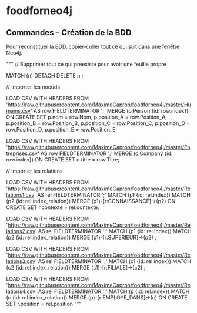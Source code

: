 # foodforneo4j

## Commandes – Création de la BDD


Pour reconstituer la BDD, copier-coller tout ce qui suit dans une fenêtre Neo4j.


"""
// Supprimer tout ce qui préexiste pour avoir une feuille propre

MATCH (n)
DETACH DELETE n ;


// Importer les noeuds 

LOAD CSV WITH HEADERS FROM 'https://raw.githubusercontent.com/MaximeCapron/foodforneo4j/master/Humains.csv' AS row FIELDTERMINATOR ';'
MERGE (p:Person {id: row.index})
ON CREATE SET p.nom = row.Nom, p.position_A = row.Position_A, p.position_B = row.Position_B, p.position_C = row.Position_C, p.position_D = row.Position_D, p.position_E = row.Position_E;


LOAD CSV WITH HEADERS FROM 'https://raw.githubusercontent.com/MaximeCapron/foodforneo4j/master/Entreprises.csv' AS row FIELDTERMINATOR ';'
MERGE (c:Company {id: row.index})
ON CREATE SET c.titre = row.Titre;


// Importer les relations

LOAD CSV WITH HEADERS FROM 'https://raw.githubusercontent.com/MaximeCapron/foodforneo4j/master/Relations1.csv' AS rel FIELDTERMINATOR ';'
MATCH (p1 {id: rel.index})
MATCH (p2 {id: rel.index_relation})
MERGE (p1)-[r:CONNAISSANCE]->(p2)
ON CREATE SET r.contexte = rel.contexte;


LOAD CSV WITH HEADERS FROM 'https://raw.githubusercontent.com/MaximeCapron/foodforneo4j/master/Relations2.csv' AS rel FIELDTERMINATOR ';'
MATCH (p1 {id: rel.index})
MATCH (p2 {id: rel.index_relation})
MERGE (p1)-[r:SUPERIEUR]->(p2) ;


LOAD CSV WITH HEADERS FROM 'https://raw.githubusercontent.com/MaximeCapron/foodforneo4j/master/Relations3.csv' AS rel FIELDTERMINATOR ';'
MATCH (c1 {id: rel.index})
MATCH (c2 {id: rel.index_relation})
MERGE (c1)-[r:FILIALE]->(c2) ;


LOAD CSV WITH HEADERS FROM 'https://raw.githubusercontent.com/MaximeCapron/foodforneo4j/master/Relations4.csv' AS rel FIELDTERMINATOR ';'
MATCH (p {id: rel.index})
MATCH (c {id: rel.index_relation})
MERGE (p)-[r:EMPLOYE_DANS]->(c)
ON CREATE SET r.position = rel.position
"""


